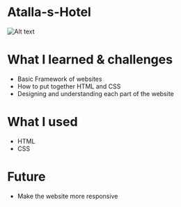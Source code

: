 # Atalla-s-Hotel 


![Alt text](/Images/images/homepage.jpg)

# What I learned & challenges
- Basic Framework of websites 
- How to put together HTML and CSS 
- Designing and understanding each part of the website

# What I used
- HTML
- CSS

# Future
- Make the website more responsive 

